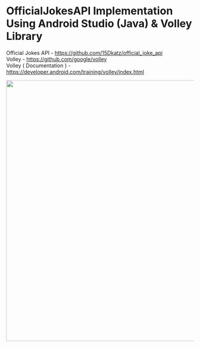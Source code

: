 # OfficialJokesAPI Implementation Using Android Studio (Java) & Volley Library

Official Jokes API - https://github.com/15Dkatz/official_joke_api <br>
Volley - https://github.com/google/volley <br>
Volley ( Documentation ) - https://developer.android.com/training/volley/index.html

<img src="https://github.com/Prasad-Chathuranga/OfficialJokesAPI-Implementation-Android-Studio-Java-Volley-Library/blob/main/Screenshot_20201114-152522.png" width="600px" height="700px">
